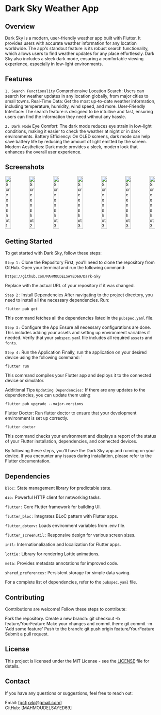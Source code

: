 # Dark Sky Weather App

## Overview
Dark Sky is a modern, user-friendly weather app built with Flutter. It provides users with accurate weather information for any location worldwide. The app's standout feature is its robust search functionality, which allows users to find weather updates for any place effortlessly. Dark Sky also includes a sleek dark mode, ensuring a comfortable viewing experience, especially in low-light environments.

## Features
`1. Search Functionality`
Comprehensive Location Search: Users can search for weather updates in any location globally, from major cities to small towns.
Real-Time Data: Get the most up-to-date weather information, including temperature, humidity, wind speed, and more.
User-Friendly Interface: The search feature is designed to be intuitive and fast, ensuring users can find the information they need without any hassle.

`2. Dark Mode`
Eye Comfort: The dark mode reduces eye strain in low-light conditions, making it easier to check the weather at night or in dark environments.
Battery Efficiency: On OLED screens, dark mode can help save battery life by reducing the amount of light emitted by the screen.
Modern Aesthetics: Dark mode provides a sleek, modern look that enhances the overall user experience.

## Screenshots
<div style="display: flex; justify-content: space-between;">
  <img src="https://github.com/MAHMOUDELSAYED69/Dark-Sky/assets/133010029/9e993c2f-0c53-4aa1-bd4a-bcdf196fe8d1" alt="Screenshot 1" style="width: 24%;"/>
  <img src="https://github.com/MAHMOUDELSAYED69/Dark-Sky/assets/133010029/f2834535-bece-4054-9e88-efba6931015d" alt="Screenshot 2" style="width: 24%;"/>
  <img src="https://github.com/MAHMOUDELSAYED69/Dark-Sky/assets/133010029/df8fe017-71c7-4ad1-8f0e-57744cdf0bf8" alt="Screenshot 3" style="width: 24%;"/>
  <img src="https://github.com/MAHMOUDELSAYED69/Dark-Sky/assets/133010029/715f8f2f-9580-4cc0-86dd-0f74ae853f9d" alt="Screenshot 3" style="width: 24%;"/>
  <img src="https://github.com/MAHMOUDELSAYED69/Dark-Sky/assets/133010029/91947cee-69de-4c14-a38f-d6e4527de13b" alt="Screenshot 3" style="width: 24%;"/>
  <img src="https://github.com/MAHMOUDELSAYED69/Dark-Sky/assets/133010029/a0fa98e2-e113-445c-9f40-45e198c4d0ec" alt="Screenshot 3" style="width: 24%;"/>
  <img src="https://github.com/MAHMOUDELSAYED69/Dark-Sky/assets/133010029/915e542b-c723-49fc-b923-0008e9e341fa" alt="Screenshot 3" style="width: 24%;"/>
 
</div>

## Getting Started
To get started with Dark Sky, follow these steps:

`Step 1:` Clone the Repository
First, you'll need to clone the repository from GitHub. Open your terminal and run the following command:
```
https://github.com/MAHMOUDELSAYED69/Dark-Sky
```
Replace <repository-url> with the actual URL of your repository if it was changed.

`Step 2:` Install Dependencies
After navigating to the project directory, you need to install all the necessary dependencies. Run:
```
flutter pub get
```
This command fetches all the dependencies listed in the `pubspec.yaml` file.

`Step 3:` Configure the App
Ensure all necessary configurations are done. This includes adding your assets and setting up environment variables if needed. Verify that your `pubspec.yaml` file includes all required `assets` and `fonts`.

`Step 4:` Run the Application
Finally, run the application on your desired device using the following command:
`
```
flutter run
```
This command compiles your Flutter app and deploys it to the connected device or simulator.

Additional Tips
`Updating Dependencies:` If there are any updates to the dependencies, you can update them using:
```
flutter pub upgrade --major-versions
```
Flutter Doctor: Run flutter doctor to ensure that your development environment is set up correctly.
```
flutter doctor
```
This command checks your environment and displays a report of the status of your Flutter installation, dependencies, and connected devices.

By following these steps, you'll have the Dark Sky app and running on your device. If you encounter any issues during installation, please refer to the Flutter documentation.

## Dependencies
`bloc:` State management library for predictable state.

`dio:` Powerful HTTP client for networking tasks.

`flutter:` Core Flutter framework for building UI.

`flutter_bloc:` Integrates BLoC pattern with Flutter apps.

`flutter_dotenv:` Loads environment variables from .env file.

`flutter_screenutil:` Responsive design for various screen sizes.

`intl:` Internationalization and localization for Flutter apps.

`lottie:` Library for rendering Lottie animations.

`meta:` Provides metadata annotations for improved code.

`shared_preferences:` Persistent storage for simple data saving.

For a complete list of dependencies, refer to the `pubspec.yaml` file.

## Contributing
Contributions are welcome! Follow these steps to contribute:

Fork the repository.
Create a new branch: git checkout -b feature/YourFeature
Make your changes and commit them: git commit -m 'Add some feature'
Push to the branch: git push origin feature/YourFeature
Submit a pull request.

## License

This project is licensed under the MIT License - see the [LICENSE](LICENSE) file for details.


## Contact
If you have any questions or suggestions, feel free to reach out:

Email: [gcfjxvkj@gmail.com]         
GitHub: [MAHMOUDELSAYED69]
